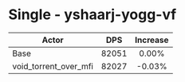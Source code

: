 # Single - yshaarj-yogg-vf
| Actor | DPS | Increase |
|---|:---:|:---:|
|Base|82051|0.00%|
|void_torrent_over_mfi|82027|-0.03%|
